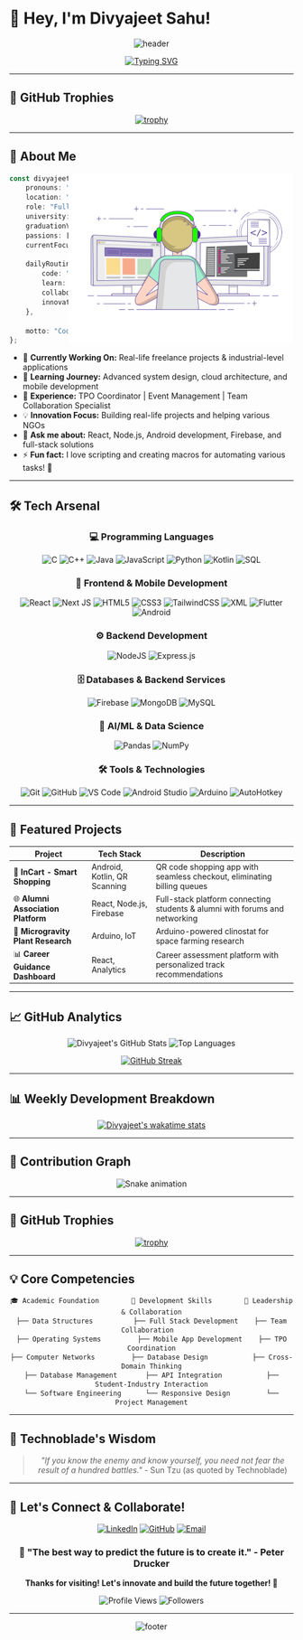 # 👋 Hey, I'm Divyajeet Sahu!

<div align="center">
  
![header](https://capsule-render.vercel.app/api?type=waving&color=gradient&customColorList=6,25,30&height=300&section=header&text=Full%20Stack%20Developer&fontSize=60&fontAlign=50&fontAlignY=40&desc=Building%20innovative%20solutions%20with%20code&descAlign=50&descAlignY=55&animation=fadeIn)

</div>

<div align="center">
  
[![Typing SVG](https://readme-typing-svg.demolab.com?font=JetBrains+Mono&size=28&duration=3000&pause=1000&color=00D9FF&center=true&vCenter=true&width=800&lines=Full+Stack+Developer+%F0%9F%9A%80;Computer+Engineering+Student+%F0%9F%8E%93;Android+App+Developer+%F0%9F%93%B1;Problem+Solver+%26+Innovator+%F0%9F%92%A1;Always+Learning+%26+Growing+%F0%9F%8C%B1)](https://git.io/typing-svg)

</div>

---

## 🏅 GitHub Trophies

<div align="center">
  
[![trophy](https://github-profile-trophy.vercel.app/?username=YOUR_GITHUB_USERNAME&theme=discord&no-frame=true&no-bg=true&margin-w=4&column=7)](https://github.com/ryo-ma/github-profile-trophy)

</div>

---

## 🎯 About Me

<img align="right" alt="Coding" width="400" src="https://raw.githubusercontent.com/devSouvik/devSouvik/master/gif3.gif">

```typescript
const divyajeet = {
    pronouns: "He/Him",
    location: "Mumbai, Maharashtra, India 🇮🇳",
    role: "Full Stack Developer & Computer Engineering Student",
    university: "Vasantdada Patil Pratishthan's College",
    graduationYear: 2027,
    passions: ["Full Stack Development", "Industrial Projects", "NGO Support"],
    currentFocus: "Real-life freelance projects & industrial-level applications",
    
    dailyRoutine: {
        code: "Develop responsive web & mobile apps",
        learn: "Master new frameworks & technologies",
        collaborate: "Work on team projects & event management",
        innovate: "Create real-life solutions for various organizations"
    },
    
    motto: "Code with purpose, innovate with passion! 💡"
};
```

- 🔭 **Currently Working On:** Real-life freelance projects & industrial-level applications
- 🌱 **Learning Journey:** Advanced system design, cloud architecture, and mobile development
- 💼 **Experience:** TPO Coordinator | Event Management | Team Collaboration Specialist
- 💡 **Innovation Focus:** Building real-life projects and helping various NGOs
- 💬 **Ask me about:** React, Node.js, Android development, Firebase, and full-stack solutions
- ⚡ **Fun fact:** I love scripting and creating macros for automating various tasks! 🤖

---

## 🛠️ Tech Arsenal

<div align="center">

### 💻 Programming Languages
![C](https://img.shields.io/badge/C-%2300599C.svg?style=for-the-badge&logo=c&logoColor=white)
![C++](https://img.shields.io/badge/C++-%2300599C.svg?style=for-the-badge&logo=c%2B%2B&logoColor=white)
![Java](https://img.shields.io/badge/Java-%23ED8B00.svg?style=for-the-badge&logo=openjdk&logoColor=white)
![JavaScript](https://img.shields.io/badge/JavaScript-%23323330.svg?style=for-the-badge&logo=javascript&logoColor=%23F7DF1E)
![Python](https://img.shields.io/badge/Python-3670A0?style=for-the-badge&logo=python&logoColor=ffdd54)
![Kotlin](https://img.shields.io/badge/Kotlin-%237F52FF.svg?style=for-the-badge&logo=kotlin&logoColor=white)
![SQL](https://img.shields.io/badge/SQL-316192?style=for-the-badge&logo=postgresql&logoColor=white)

### 🎨 Frontend & Mobile Development
![React](https://img.shields.io/badge/React-%2320232a.svg?style=for-the-badge&logo=react&logoColor=%2361DAFB)
![Next JS](https://img.shields.io/badge/Next-black?style=for-the-badge&logo=next.js&logoColor=white)
![HTML5](https://img.shields.io/badge/HTML5-%23E34F26.svg?style=for-the-badge&logo=html5&logoColor=white)
![CSS3](https://img.shields.io/badge/CSS3-%231572B6.svg?style=for-the-badge&logo=css3&logoColor=white)
![TailwindCSS](https://img.shields.io/badge/Tailwindcss-%2338B2AC.svg?style=for-the-badge&logo=tailwind-css&logoColor=white)
![XML](https://img.shields.io/badge/XML-%23FF6600.svg?style=for-the-badge&logo=xml&logoColor=white)
![Flutter](https://img.shields.io/badge/Flutter-%2302569B.svg?style=for-the-badge&logo=Flutter&logoColor=white)
![Android](https://img.shields.io/badge/Android-3DDC84?style=for-the-badge&logo=android&logoColor=white)

### ⚙️ Backend Development
![NodeJS](https://img.shields.io/badge/Node.js-6DA55F?style=for-the-badge&logo=node.js&logoColor=white)
![Express.js](https://img.shields.io/badge/Express.js-%23404d59.svg?style=for-the-badge&logo=express&logoColor=%2361DAFB)

### 🗄️ Databases & Backend Services
![Firebase](https://img.shields.io/badge/Firebase-%23039BE5.svg?style=for-the-badge&logo=firebase)
![MongoDB](https://img.shields.io/badge/MongoDB-%234ea94b.svg?style=for-the-badge&logo=mongodb&logoColor=white)
![MySQL](https://img.shields.io/badge/MySQL-%2300000f.svg?style=for-the-badge&logo=mysql&logoColor=white)

### 🤖 AI/ML & Data Science
![Pandas](https://img.shields.io/badge/Pandas-%23150458.svg?style=for-the-badge&logo=pandas&logoColor=white)
![NumPy](https://img.shields.io/badge/Numpy-%23013243.svg?style=for-the-badge&logo=numpy&logoColor=white)

### 🛠️ Tools & Technologies
![Git](https://img.shields.io/badge/Git-%23F05033.svg?style=for-the-badge&logo=git&logoColor=white)
![GitHub](https://img.shields.io/badge/GitHub-%23121011.svg?style=for-the-badge&logo=github&logoColor=white)
![VS Code](https://img.shields.io/badge/Visual%20Studio%20Code-0078d7.svg?style=for-the-badge&logo=visual-studio-code&logoColor=white)
![Android Studio](https://img.shields.io/badge/Android%20Studio-3DDC84.svg?style=for-the-badge&logo=android-studio&logoColor=white)
![Arduino](https://img.shields.io/badge/Arduino-00979D?style=for-the-badge&logo=Arduino&logoColor=white)
![AutoHotkey](https://img.shields.io/badge/AutoHotkey-334455?style=for-the-badge&logo=autohotkey&logoColor=white)

</div>

---

## 🚀 Featured Projects

<div align="center">

| Project | Tech Stack | Description |
|---------|------------|-------------|
| 📱 **InCart - Smart Shopping** | Android, Kotlin, QR Scanning | QR code shopping app with seamless checkout, eliminating billing queues |
| 🌐 **Alumni Association Platform** | React, Node.js, Firebase | Full-stack platform connecting students & alumni with forums and networking |
| 🌱 **Microgravity Plant Research** | Arduino, IoT | Arduino-powered clinostat for space farming research |
| 📊 **Career Guidance Dashboard** | React, Analytics | Career assessment platform with personalized track recommendations |

</div>

---

## 📈 GitHub Analytics

<div align="center">
  
<img height="180em" src="https://github-readme-stats.vercel.app/api?username=YOUR_GITHUB_USERNAME&show_icons=true&count_private=true&theme=react&hide_border=true&bg_color=0D1117&title_color=F85D7F&icon_color=F8D866" alt="Divyajeet's GitHub Stats"/>

<img height="180em" src="https://github-readme-stats.vercel.app/api/top-langs/?username=YOUR_GITHUB_USERNAME&layout=compact&langs_count=8&theme=react&hide_border=true&bg_color=0D1117&title_color=F85D7F&icon_color=F8D866" alt="Top Languages"/>

</div>

<div align="center">
  
[![GitHub Streak](https://streak-stats.demolab.com/?user=YOUR_GITHUB_USERNAME&theme=react&hide_border=true&background=0D1117&stroke=0D1117&ring=F85D7F&fire=F85D7F&currStreakNum=F85D7F&sideNums=F85D7F&currStreakLabel=F85D7F&sideLabels=F85D7F&dates=F8D866)](https://git.io/streak-stats)

</div>

---

## 📊 Weekly Development Breakdown

<div align="center">

[![Divyajeet's wakatime stats](https://github-readme-stats.vercel.app/api/wakatime?username=YOUR_WAKATIME_USERNAME&layout=compact&theme=react&hide_border=true&bg_color=0D1117&title_color=F85D7F&icon_color=F8D866)](https://github.com/anuraghazra/github-readme-stats)

</div>

---

## 🐍 Contribution Graph

<div align="center">
  
![Snake animation](https://raw.githubusercontent.com/YOUR_GITHUB_USERNAME/YOUR_GITHUB_USERNAME/output/snake.svg)

</div>

---

## 🏅 GitHub Trophies

<div align="center">
  
[![trophy](https://github-profile-trophy.vercel.app/?username=YOUR_GITHUB_USERNAME&theme=discord&no-frame=true&no-bg=true&margin-w=4&column=7)](https://github.com/ryo-ma/github-profile-trophy)

</div>

---

## 💡 Core Competencies

<div align="center">

```
🎓 Academic Foundation        🚀 Development Skills        🤝 Leadership & Collaboration
├── Data Structures          ├── Full Stack Development    ├── Team Collaboration  
├── Operating Systems         ├── Mobile App Development    ├── TPO Coordination
├── Computer Networks         ├── Database Design           ├── Cross-Domain Thinking
├── Database Management       ├── API Integration           ├── Student-Industry Interaction
└── Software Engineering      └── Responsive Design         └── Project Management
```

</div>

---

## 💬 Technoblade's Wisdom

<div align="center">
  
> *"If you know the enemy and know yourself, you need not fear the result of a hundred battles."* - Sun Tzu (as quoted by Technoblade)

</div>

---

## 🤝 Let's Connect & Collaborate!

<div align="center">
  
[![LinkedIn](https://img.shields.io/badge/LinkedIn-%230077B5.svg?logo=linkedin&logoColor=white&style=for-the-badge)](https://linkedin.com/in/divyajeet-sahu)
[![GitHub](https://img.shields.io/badge/GitHub-%23121011.svg?logo=github&logoColor=white&style=for-the-badge)](https://github.com/YOUR_GITHUB_USERNAME)
[![Email](https://img.shields.io/badge/Email-D14836?style=for-the-badge&logo=gmail&logoColor=white)](mailto:divyajeetsahu24@gmail.com)

</div>

<div align="center">

### 💫 "The best way to predict the future is to create it." - Peter Drucker

**Thanks for visiting! Let's innovate and build the future together! 🚀**

![Profile Views](https://komarev.com/ghpvc/?username=YOUR_GITHUB_USERNAME&label=Profile%20views&color=0e75b6&style=for-the-badge)
![Followers](https://img.shields.io/github/followers/YOUR_GITHUB_USERNAME?label=Followers&style=for-the-badge&color=blue)

</div>

---

<div align="center">
  
![footer](https://capsule-render.vercel.app/api?type=waving&color=gradient&customColorList=6,25,30&height=150&section=footer&animation=fadeIn)

</div>
